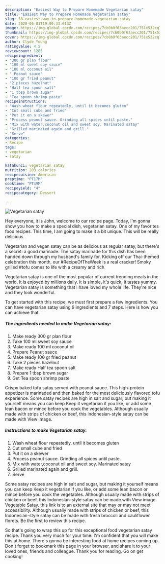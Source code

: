 ```yaml
---
description: "Easiest Way to Prepare Homemade Vegetarian satay"
title: "Easiest Way to Prepare Homemade Vegetarian satay"
slug: 58-easiest-way-to-prepare-homemade-vegetarian-satay
date: 2020-06-01T19:00:33.613Z
image: https://img-global.cpcdn.com/recipes/7cb0b0f63aecc201/751x532cq70/vegetarian-satay-recipe-main-photo.jpg
thumbnail: https://img-global.cpcdn.com/recipes/7cb0b0f63aecc201/751x532cq70/vegetarian-satay-recipe-main-photo.jpg
cover: https://img-global.cpcdn.com/recipes/7cb0b0f63aecc201/751x532cq70/vegetarian-satay-recipe-main-photo.jpg
author: Clyde Young
ratingvalue: 4.5
reviewcount: 1285
recipeingredient:
- "300 gr plan flour"
- "100 ml sweet soy sauce"
- "100 ml coconut oil"
- " Peanut sauce"
- "100 gr fried peanut"
- "2 pieces hazelnut"
- "Half tea spoon salt"
- "1 tbsp brown sugar"
- "Tea spoon shrimp paste"
recipeinstructions:
- "Wash wheat flour repeatedly, until it becomes gluten"
- "Cut small cube and fried"
- "Put it on a skewer"
- "Process peanut sauce. Grinding all spices until paste."
- "Mix with water,coconut oil and sweet soy. Marinated satay"
- "Grilled marinated again and grill."
- "Serve"
categories:
- Recipe
tags:
- vegetarian
- satay

katakunci: vegetarian satay 
nutrition: 203 calories
recipecuisine: American
preptime: "PT17M"
cooktime: "PT49M"
recipeyield: "4"
recipecategory: Dessert

---
```



![Vegetarian satay](https://img-global.cpcdn.com/recipes/7cb0b0f63aecc201/751x532cq70/vegetarian-satay-recipe-main-photo.jpg)

Hey everyone, it is John, welcome to our recipe page. Today, I'm gonna show you how to make a special dish, vegetarian satay. One of my favorites food recipes. This time, I am going to make it a bit unique. This will be really delicious.

Vegetarian and vegan satay can be as delicious as regular satay, but there&#39;s a secret: a good marinade. The satay marinade for this dish has been handed down through my husband&#39;s family for. Kicking off our Thai-themed celebration this month, our #RecipeOfTheWeek is a real cracker! Smoky grilled #tofu comes to life with a creamy and rich.

Vegetarian satay is one of the most popular of current trending meals in the world. It is enjoyed by millions daily. It is simple, it's quick, it tastes yummy. Vegetarian satay is something that I have loved my whole life. They're nice and they look wonderful.


To get started with this recipe, we must first prepare a few ingredients. You can have vegetarian satay using 9 ingredients and 7 steps. Here is how you can achieve that.

<!--inarticleads1-->

##### The ingredients needed to make Vegetarian satay:

1. Make ready 300 gr plan flour
1. Take 100 ml sweet soy sauce
1. Make ready 100 ml coconut oil
1. Prepare  Peanut sauce
1. Make ready 100 gr fried peanut
1. Take 2 pieces hazelnut
1. Make ready Half tea spoon salt
1. Prepare 1 tbsp brown sugar
1. Get Tea spoon shrimp paste


Crispy baked tofu satay served with peanut sauce. This high-protein appetizer is marinaded and then baked for the most deliciously flavored tofu experience. Some satay recipes are high in salt and sugar, but making it yourself means you can keep Keep it vegetarian if you like, or add some lean bacon or mince before you cook the vegetables. Although usually made with strips of chicken or beef, this Indonesian-style satay can be made with View image. 

<!--inarticleads2-->

##### Instructions to make Vegetarian satay:

1. Wash wheat flour repeatedly, until it becomes gluten
1. Cut small cube and fried
1. Put it on a skewer
1. Process peanut sauce. Grinding all spices until paste.
1. Mix with water,coconut oil and sweet soy. Marinated satay
1. Grilled marinated again and grill.
1. Serve


Some satay recipes are high in salt and sugar, but making it yourself means you can keep Keep it vegetarian if you like, or add some lean bacon or mince before you cook the vegetables. Although usually made with strips of chicken or beef, this Indonesian-style satay can be made with View image. Vegetable Satay. this link is to an external site that may or may not meet accessibility. Although usually made with strips of chicken or beef, this Indonesian-style satay can be made with fresh broccoli and cauliflower florets. Be the first to review this recipe. 

So that's going to wrap this up for this exceptional food vegetarian satay recipe. Thank you very much for your time. I'm confident that you will make this at home. There's gonna be interesting food at home recipes coming up. Don't forget to bookmark this page in your browser, and share it to your loved ones, friends and colleague. Thank you for reading. Go on get cooking!
